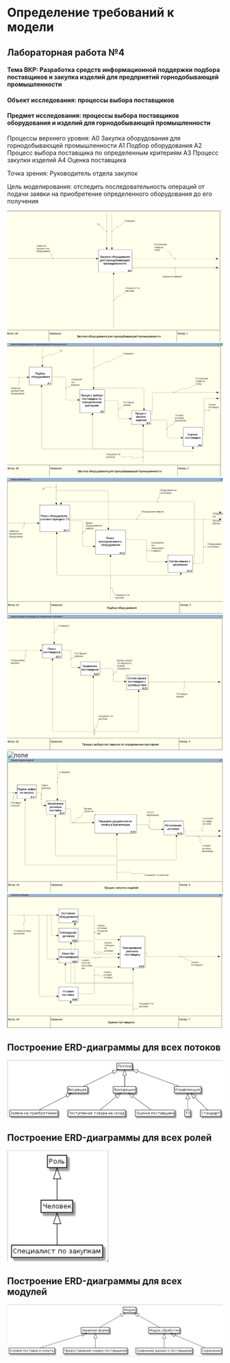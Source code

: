 # Определение требований к модели
## Лабораторная работа №4

#### Тема ВКР: Разработка средств информационной поддержки подбора поставщиков и закупка изделий для предприятий горнодобывающей промышленности

#### Объект исследования: процессы выбора поставщиков

#### Предмет исследования: процессы выбора поставщиков оборудования и изделий для горнодобывающей промышленности

Процессы верхнего уровня: 
А0 Закупка оборудования для горнодобывающей промышленности
А1 Подбор оборудования
А2 Процесс выбора поставщика по определенным критериям 
А3 Процесс закупки изделий
А4 Оценка поставщика

Точка зрения: Руководитель отдела закупок 

Цель моделирования: отследить последовательность операций от подачи заявки на приобретение определенного оборудования до его получения


![none](https://github.com/Kseniia-68/kursovaja/blob/master/1.PNG)
![none](https://github.com/Kseniia-68/kursovaja/blob/master/2.PNG)
![none](https://github.com/Kseniia-68/kursovaja/blob/master/3.PNG)
![none](https://github.com/Kseniia-68/kursovaja/blob/master/4.PNG)
![none](https://github.com/Kseniia-68/kursovaja/blob/master/%D0%B4%D1%84%D0%B43.PNG)
![none](https://github.com/Kseniia-68/kursovaja/blob/master/6.PNG)
![none](https://github.com/Kseniia-68/kursovaja/blob/master/7.PNG)

## Построение ERD-диаграммы для всех потоков
![none](https://github.com/Kseniia-68/kursovaja/blob/master/%D0%BF%D0%BE%D1%82%D0%BE%D0%BA%D0%B8.PNG)
## Построение ERD-диаграммы для всех ролей
![none](https://github.com/Kseniia-68/kursovaja/blob/master/%D1%80%D0%BE%D0%BB%D0%B8.PNG)
## Построение ERD-диаграммы для всех модулей
![none](https://github.com/Kseniia-68/kursovaja/blob/master/%D0%BC%D0%BE%D0%B4%D1%83%D0%BB%D1%8C%202.PNG)

